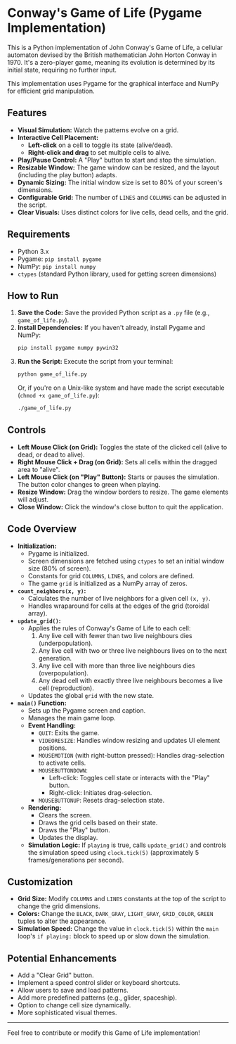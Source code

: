# Conway's Game of Life (Pygame Implementation)

This is a Python implementation of John Conway's Game of Life, a cellular automaton devised by the British mathematician John Horton Conway in 1970. It's a zero-player game, meaning its evolution is determined by its initial state, requiring no further input.

This implementation uses Pygame for the graphical interface and NumPy for efficient grid manipulation.

## Features

*   **Visual Simulation:** Watch the patterns evolve on a grid.
*   **Interactive Cell Placement:**
    *   **Left-click** on a cell to toggle its state (alive/dead).
    *   **Right-click and drag** to set multiple cells to alive.
*   **Play/Pause Control:** A "Play" button to start and stop the simulation.
*   **Resizable Window:** The game window can be resized, and the layout (including the play button) adapts.
*   **Dynamic Sizing:** The initial window size is set to 80% of your screen's dimensions.
*   **Configurable Grid:** The number of `LINES` and `COLUMNS` can be adjusted in the script.
*   **Clear Visuals:** Uses distinct colors for live cells, dead cells, and the grid.

## Requirements

*   Python 3.x
*   Pygame: `pip install pygame`
*   NumPy: `pip install numpy`
*   `ctypes` (standard Python library, used for getting screen dimensions)

## How to Run

1.  **Save the Code:** Save the provided Python script as a `.py` file (e.g., `game_of_life.py`).
2.  **Install Dependencies:** If you haven't already, install Pygame and NumPy:
    ```bash
    pip install pygame numpy pywin32
    ```
3.  **Run the Script:** Execute the script from your terminal:
    ```bash
    python game_of_life.py
    ```
    Or, if you're on a Unix-like system and have made the script executable (`chmod +x game_of_life.py`):
    ```bash
    ./game_of_life.py
    ```

## Controls

*   **Left Mouse Click (on Grid):** Toggles the state of the clicked cell (alive to dead, or dead to alive).
*   **Right Mouse Click + Drag (on Grid):** Sets all cells within the dragged area to "alive".
*   **Left Mouse Click (on "Play" Button):** Starts or pauses the simulation. The button color changes to green when playing.
*   **Resize Window:** Drag the window borders to resize. The game elements will adjust.
*   **Close Window:** Click the window's close button to quit the application.

## Code Overview

*   **Initialization:**
    *   Pygame is initialized.
    *   Screen dimensions are fetched using `ctypes` to set an initial window size (80% of screen).
    *   Constants for grid `COLUMNS`, `LINES`, and colors are defined.
    *   The game `grid` is initialized as a NumPy array of zeros.
*   **`count_neighbors(x, y)`:**
    *   Calculates the number of live neighbors for a given cell `(x, y)`.
    *   Handles wraparound for cells at the edges of the grid (toroidal array).
*   **`update_grid()`:**
    *   Applies the rules of Conway's Game of Life to each cell:
        1.  Any live cell with fewer than two live neighbours dies (underpopulation).
        2.  Any live cell with two or three live neighbours lives on to the next generation.
        3.  Any live cell with more than three live neighbours dies (overpopulation).
        4.  Any dead cell with exactly three live neighbours becomes a live cell (reproduction).
    *   Updates the global `grid` with the new state.
*   **`main()` Function:**
    *   Sets up the Pygame screen and caption.
    *   Manages the main game loop.
    *   **Event Handling:**
        *   `QUIT`: Exits the game.
        *   `VIDEORESIZE`: Handles window resizing and updates UI element positions.
        *   `MOUSEMOTION` (with right-button pressed): Handles drag-selection to activate cells.
        *   `MOUSEBUTTONDOWN`:
            *   Left-click: Toggles cell state or interacts with the "Play" button.
            *   Right-click: Initiates drag-selection.
        *   `MOUSEBUTTONUP`: Resets drag-selection state.
    *   **Rendering:**
        *   Clears the screen.
        *   Draws the grid cells based on their state.
        *   Draws the "Play" button.
        *   Updates the display.
    *   **Simulation Logic:** If `playing` is true, calls `update_grid()` and controls the simulation speed using `clock.tick(5)` (approximately 5 frames/generations per second).

## Customization

*   **Grid Size:** Modify `COLUMNS` and `LINES` constants at the top of the script to change the grid dimensions.
*   **Colors:** Change the `BLACK`, `DARK_GRAY`, `LIGHT_GRAY`, `GRID_COLOR`, `GREEN` tuples to alter the appearance.
*   **Simulation Speed:** Change the value in `clock.tick(5)` within the `main` loop's `if playing:` block to speed up or slow down the simulation.

## Potential Enhancements

*   Add a "Clear Grid" button.
*   Implement a speed control slider or keyboard shortcuts.
*   Allow users to save and load patterns.
*   Add more predefined patterns (e.g., glider, spaceship).
*   Option to change cell size dynamically.
*   More sophisticated visual themes.

---

Feel free to contribute or modify this Game of Life implementation!
